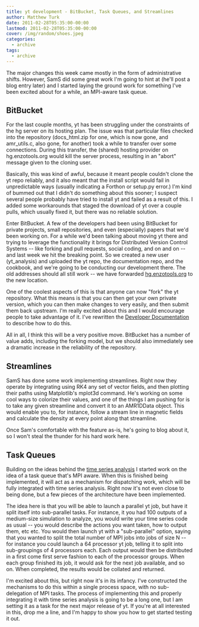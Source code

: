 ```yaml
---
title: yt development - BitBucket, Task Queues, and Streamlines
author: Matthew Turk
date: 2011-02-28T05:35:00-00:00
lastmod: 2011-02-28T05:35:00-00:00
cover: /img/random/shoes.jpeg
categories:
  - archive
tags:
  - archive
---
```

The major changes this week came mostly in the form of administrative
shifts. However, SamS did some great work I'm going to hint at (he'll
post a blog entry later) and I started laying the ground work for
something I've been excited about for a while, an MPI-aware task queue.

## BitBucket

For the last couple months, yt has been struggling under the constraints
of the hg server on its hosting plan. The issue was that particular
files checked into the repository (docs\_html.zip for one, which is now
gone, and amr\_utils.c, also gone, for another) took a while to transfer
over some connections. During this transfer, the (shared) hosting
provider on hg.enzotools.org would kill the server process, resulting in
an "abort" message given to the cloning user.

Basically, this was kind of awful, because it meant people couldn't
clone the yt repo reliably, and it also meant that the install script
would fail in unpredictable ways (usually indicating a Forthon or
setup.py error.) I'm kind of bummed out that I didn't do something about
this sooner; I suspect several people probably have tried to install yt
and failed as a result of this. I added some workarounds that staged the
download of yt over a couple pulls, which usually fixed it, but there
was no reliable solution.

Enter BitBucket. A few of the developers had been using BitBucket for
private projects, small repositories, and even (especially) papers that
we'd been working on. For a while we'd been talking about moving yt
there and trying to leverage the functionality it brings for Distributed
Version Control Systems -- like forking and pull requests, social
coding, and on and on --and last week we hit the breaking point. So we
created a new user (yt\_analysis) and uploaded the yt repo, the
documentation repo, and the cookbook, and we're going to be conducting
our development there. The old addresses should all still work -- we
have forwarded [hg.enzotools.org](http://hg.enzotools.org/) to the new
location.

One of the coolest aspects of this is that anyone can now "fork" the yt
repository. What this means is that you can then get your own private
version, which you can then make changes to very easily, and then submit
them back upstream. I'm really excited about this and I would encourage
people to take advantage of it. I've rewritten the [Developer
Documentation](http://yt.enzotools.org/doc/advanced/developing.html) to
describe how to do this.

All in all, I think this will be a very positive move. BitBucket has a
number of value adds, including the forking model, but we should also
immediately see a dramatic increase in the reliability of the
repository.

## Streamlines

SamS has done some work implementing streamlines. Right now they operate
by integrating using RK4 any set of vector fields, and then plotting
their paths using Matplotlib's mplot3d command. He's working on some
cool ways to colorize their values, and one of the things I am pushing
for is to take any given streamline and convert it to an AMR1DData
object. This would enable you to, for instance, follow a stream line in
magnetic fields and calculate the density at every point along that
streamline.

Once Sam's comfortable with the feature as-is, he's going to blog about
it, so I won't steal the thunder for his hard work here.

## Task Queues

Building on the ideas behind the [time series
analysis](http://blog.enzotools.org/yt-development-time-series-and-%20more)
I started work on the idea of a task queue that's MPI aware. When this
is finished being implemented, it will act as a mechanism for
dispatching work, which will be fully integrated with time series
analysis. Right now it's not even close to being done, but a few pieces
of the architecture have been implemented.

The idea here is that you will be able to launch a parallel yt job, but
have it split itself into sub-parallel tasks. For instance, it you had
100 outputs of a medium-size simulation to analyze, you would write your
time series code as usual -- you would describe the actions you want
taken, how to output them, etc etc. You would then launch yt with a
"sub-parallel" option, saying that you wanted to split the total number
of MPI jobs into jobs of size N -- for instance you could launch a 64
processor yt job, telling it to split into sub-groupings of 4 processors
each. Each output would then be distributed in a first come first serve
fashion to each of the processor groups. When each group finished its
job, it would ask for the next job available, and so on. When completed,
the results would be collated and returned.

I'm excited about this, but right now it's in its infancy. I've
constructed the mechanisms to do this within a single process space,
with no sub-delegation of MPI tasks. The process of implementing this
and properly integrating it with time series analysis is going to be a
long one, but I am setting it as a task for the next major release of
yt. If you're at all interested in this, drop me a line, and I'm happy
to show you how to get started testing it out.
